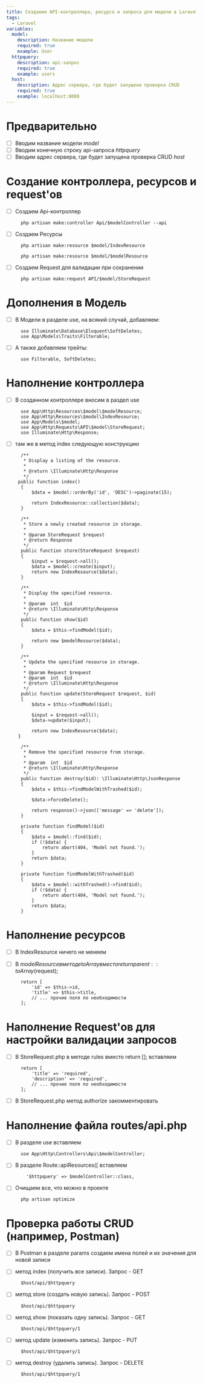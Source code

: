 ```yaml
---
title: Создание API-контроллера, ресурса и запроса для модели в Laravel
tags:
  - Laravel
variables:
  model:
    description: Название модели
    required: true
    example: User
  httpquery:
    description: api-запрос
    required: true
    example: users
  host:
    description: Адрес сервера, где будет запущена проверка CRUD
    required: true
    example: localhost:8000
---
```


# Предварительно
- [ ] Вводим название модели <var>model</var>
- [ ] Вводим конечную строку api-запроса <var>httpquery</var>
- [ ] Вводим адрес сервера, где будет запущена проверка CRUD <var>host</var>

# Создание контроллера, ресурсов и request'ов

- [ ] Создаем Api-контроллер
  ```
    php artisan make:controller Api/$modelController --api
  ```

- [ ] Создаем Ресурсы
  ```
    php artisan make:resource $model/IndexResource
  ```
  ```
    php artisan make:resource $model/$modelResource
  ```

- [ ] Создаем Request для валидации при сохранении
  ```
    php artisan make:request API/$model/StoreRequest
  ```

# Дополнения в Модель

- [ ] В Модели в разделе use, на всякий случай, добавляем:
  ```
    use Illuminate\Database\Eloquent\SoftDeletes;
    use App\Models\Traits\Filterable;
  ```
  
- [ ] А также добавляем трейты:
  ```
    use Filterable, SoftDeletes;
  ```
  
# Наполнение контроллера

- [ ] В созданном контроллере вносим в раздел use
  ```
    use App\Http\Resources\$model\$modelResource;
    use App\Http\Resources\$model\IndexResource;
    use App\Models\$model;
    use App\Http\Requests\API\$model\StoreRequest;
    use Illuminate\Http\Response;
  ```
  
- [ ] там же в метод index следующую конструкцию
  ```
    /**
     * Display a listing of the resource.
     *
     * @return \Illuminate\Http\Response
     */
   public function index()
    {
        $data = $model::orderBy('id', 'DESC')->paginate(15);

        return IndexResource::collection($data);
    }

    /**
     * Store a newly created resource in storage.
     *
     * @param StoreRequest $request
     * @return Response
     */
    public function store(StoreRequest $request)
    {
        $input = $request->all();
        $data = $model::create($input);
        return new IndexResource($data);
    }

    /**
     * Display the specified resource.
     *
     * @param  int  $id
     * @return \Illuminate\Http\Response
     */
    public function show($id)
    {
        $data = $this->findModel($id);

        return new $modelResource($data);
    }

    /**
     * Update the specified resource in storage.
     *
     * @param Request $request
     * @param  int  $id
     * @return \Illuminate\Http\Response
     */
    public function update(StoreRequest $request, $id)
    {
        $data = $this->findModel($id);

        $input = $request->all();
        $data->update($input);

        return new IndexResource($data);
   }

    /**
     * Remove the specified resource from storage.
     *
     * @param  int  $id
     * @return \Illuminate\Http\Response
     */
    public function destroy($id): \Illuminate\Http\JsonResponse
    {
        $data = $this->findModelWithTrashed($id);

        $data->forceDelete();

        return response()->json(['message' => 'delete']);
    }

    private function findModel($id)
    {
        $data = $model::find($id);
        if (!$data) {
            return abort(404, 'Model not found.');
        }
        return $data;
    }

    private function findModelWithTrashed($id)
    {
        $data = $model::withTrashed()->find($id);
        if (!$data) {
            return abort(404, 'Model not found.');
        }
        return $data;
    }
  ```

# Наполнение ресурсов

- [ ] В IndexResource ничего не меняем

- [ ] В $modelResource в методе toArray вместо return parent::toArray($request);
  ```
    return [
        'id' => $this->id,
        'title' => $this->title,
        // ... прочие поля по необходимости
    ];
  ```

# Наполнение Request'ов для настройки валидации запросов

- [ ] В StoreRequest.php в методе rules вместо return []; вставляем
  ```
    return [
        'title' => 'required',
        'description' => 'required',
        // ... прочие поля по необходимости
    ];
  ```

 - [ ] В StoreRequest.php метод authorize закомментировать

# Наполнение файла routes/api.php

- [ ] В разделе use вставляем
  ```
    use App\Http\Controllers\Api\$modelController;
  ```

- [ ] В разделе Route::apiResources([ вставляем
  ```
      '$httpquery' => $modelController::class,
  ```

- [ ] Очищаем все, что можно в проекте
  ```
    php artisan optimize
  ```

# Проверка работы CRUD (например, Postman)

- [ ] В Postman в разделе params создаем имена полей и их значения для новой записи

- [ ] метод index (получить все записи). Запрос - GET
  ```
    $host/api/$httpquery
  ```

- [ ] метод store (создать новую запись). Запрос - POST
  ```
    $host/api/$httpquery
  ```

- [ ] метод show (показать одну запись). Запрос - GET
  ```
    $host/api/$httpquery/1
  ```

- [ ] метод update (изменить запись). Запрос - PUT
  ```
    $host/api/$httpquery/1
  ```

- [ ] метод destroy (удалить запись). Запрос - DELETE
  ```
    $host/api/$httpquery/1
  ```